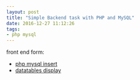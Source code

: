 ```yaml
---
layout: post
title: "Simple Backend task with PHP and MySQL"
date: 2016-12-27 11:12:26
tags:
- php mysql
---
```


front end form:

- [php mysql insert](http://www.w3schools.com/php/php_mysql_insert.asp)
- [datatables display](https://datatables.net/)
